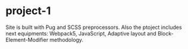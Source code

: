# project-1
Site is built with Pug and SCSS preprocessors. Also the ptoject includes next equipments: Webpack5, JavaScript, Adaptive layout and Block-Element-Modifier methodology.
